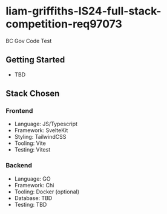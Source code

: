 # liam-griffiths-IS24-full-stack-competition-req97073
BC Gov Code Test

## Getting Started
- TBD

## Stack Chosen
### Frontend
- Language: JS/Typescript
- Framework: SvelteKit
- Styling: TailwindCSS
- Tooling: Vite
- Testing: Vitest

### Backend
- Language: GO
- Framework: Chi
- Tooling: Docker (optional)
- Database: TBD
- Testing: TBD
